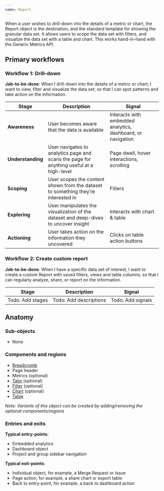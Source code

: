 ```yaml
---
name: Report
---
```


When a user wishes to drill-down into the details of a metric or chart, the Report object is the destination, and the standard template for showing the granular data set. It allows users to scope the data set with filters, and visualize the data set with a table and chart. This works hand-in-hand with the Generic Metrics API.

## Primary workflows

### Workflow 1: Drill-down

**Job-to-be-done**: When I drill-down into the details of a metric or chart; I want to view, filter and visualize the data set; so that I can spot patterns and take action on the information.

| Stage | Description | Signal |
| ------ | ------ | ------ |
| **Awareness** | User becomes aware that the data is available | Interacts with embedded analytics, dashboard, or navigation |
| **Understanding** | User navigates to analytics page and scans the page for anything useful at a high-level | Page dwell, hover interactions, scrolling |
| **Scoping** | User scopes the content shown from the dataset to something they’re interested in | Filters |
| **Exploring** | User manipulates the visualization of the dataset and deep-dives to uncover insight | Interacts with chart & table |
| **Actioning** | User takes action on the information they uncovered | Clicks on table action buttons |

### Workflow 2: Create custom report

**Job-to-be-done**: When I have a specific data set of interest; I want to create a custom Report with saved filters, views and table columns; so that I can regularly analyze, share, or report on the information.

| Stage | Description | Signal |
| ------ | ------ | ------ |
| Todo: Add stages | Todo: Add descriptions | Todo: Add signals |

## Anatomy

### Sub-objects

- None

### Components and regions

- [Breadcrumb](/components/breadcrumb)
- Page header
- Metrics (optional)
- [Tabs](/components/tabs) (optional)
- [Filter](regions/filters) (optional)
- [Chart](/components/charts) (optional)
- [Table](/components/table)

*Note: Variants of this object can be created by adding/removing the optional components/regions*

### Entries and exits

**Typical entry-points**:
- Embedded analytics
- Dashboard object
- Project and group sidebar navigation

**Typical exit-points**:
- Individual object, for example, a Merge Request or Issue
- Page action, for example, a share chart or export table
- Back to entry-point, for example, a back to dashboard action
